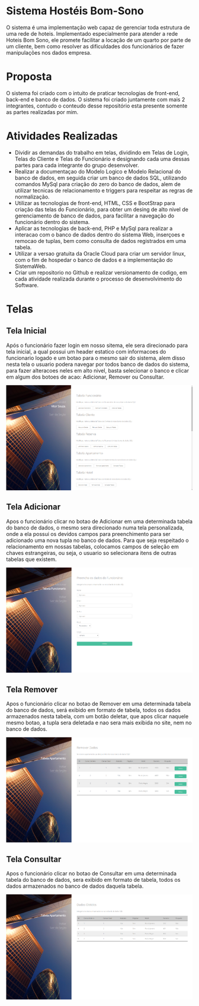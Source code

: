# Sistema Hostéis Bom-Sono

O sistema é uma implementação web capaz de gerenciar toda estrutura de uma rede de hoteis. Implementado especialmente para atender a rede Hoteis Bom Sono, 
ele promete facilitar a locação de um quarto por parte de um cliente, bem como resolver as dificuldades dos funcionários de fazer manipulações nos dados 
empresa. 

# Proposta

O sistema foi criado com o intuito de praticar tecnologias de front-end, back-end e banco de dados. O sistema foi criado juntamente com mais 2 integrantes,
contudo o conteudo desse repositório esta presente somente as partes realizadas por mim. 

# Atividades Realizadas

* Dividir as demandas do trabalho em telas, dividindo em Telas de Login, Telas do Cliente e Telas do Funcionário e designando cada uma dessas partes para cada integrante do grupo desenvolver.
* Realizar a documentaçao do Modelo Logico e Modelo Relacional do banco de dados, em seguida criar um banco de dados SQL, utilizando comandos MySql para criação do zero do banco de dados, alem de utilizar tecnicas de relacionamento e triggers para respeitar as regras de normalização.
* Utilizar as tecnologias de front-end, HTML, CSS e BootStrap para criação das telas do Funcionário, para obter um desing de alto nivel de gerenciamento de banco de dados, para facilitar a navegação do funcionário dentro do sistema. 
* Aplicar as tecnologias de back-end, PHP e MySql para realizar a interacao com o banco de dados dentro do sistema Web, inserçoes e remocao de tuplas, bem como consulta de dados registrados em uma tabela.
* Utilizar a versao gratuita da Oracle Cloud para criar um servidor linux, com o fim de hospedar o banco de dados e a implementação do SistemaWeb. 
* Criar um repositorio no Github e realizar versionamento de codigo, em cada atividade realizada durante o processo de desenvolvimento do Software. 

# Telas 

## Tela Inicial

Após o funcionário fazer login em nosso sitema, ele sera direcionado para tela inicial, a qual possui um header estatico com informacoes do funcionario logado e um botao para o mesmo sair do sistema, alem disso nesta tela o usuario podera navegar por todos banco de dados do sistema, para fazer alteracoes neles em alto nivel, basta selecionar o banco e clicar em algum dos botoes de acao: Adicionar, Remover ou Consultar.

![alt text](https://github.com/rafazardo/RepositorioImagens/blob/main/tela_inicial.png)

## Tela Adicionar

Apos o funcionário clicar no botao de Adicionar em uma determinada tabela do banco de dados, o mesmo sera direcionado numa tela personalizada, onde a ela possui os devidos campos para preenchimento para ser adicionado uma nova tupla no banco de dados. Para que seja respeitado o relacionamento em nossas tabelas, colocamos campos de seleção em chaves estrangeiras, ou seja, o usuario so selecionara itens de outras tabelas que existem.

![alt text](https://github.com/rafazardo/RepositorioImagens/blob/main/tela_adicionar.png)

## Tela Remover

Apos o funcionário clicar no botao de Remover em uma determinada tabela do banco de dados, será exibido em formato de tabela, todos os dados armazenados nesta tabela, com um botão deletar, que apos clicar naquele mesmo botao, a tupla sera deletada e nao sera mais exibida no site, nem no banco de dados.  

![alt text](https://github.com/rafazardo/RepositorioImagens/blob/main/tela_remover.png)

## Tela Consultar

Apos o funcionário clicar no botao de Consultar em uma determinada tabela do banco de dados, sera exibido em formato de tabela, todos os dados armazenados no banco de dados daquela tabela.

![alt text](https://github.com/rafazardo/RepositorioImagens/blob/main/tela_consultar.png)
